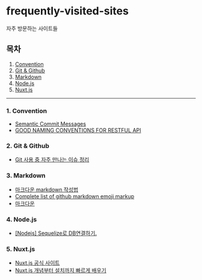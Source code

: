 # frequently-visited-sites
자주 방문하는 사이트들

## 목차
1. [Convention](#1-convention)
2. [Git & Github](#2-git--github)
3. [Markdown](#3-markdown)
4. [Node.js](#4-nodejs)
5. [Nuxt.js](#5-nuxtjs)
- - -
### 1. Convention
* [Semantic Commit Messages](https://gist.github.com/joshbuchea/6f47e86d2510bce28f8e7f42ae84c716)  
* [GOOD NAMING CONVENTIONS FOR RESTFUL API](https://medium.com/@md.sheeraz/good-naming-conventions-for-restful-api-985650e55e9e)  
### 2. Git & Github
* [Git 사용 중 자주 만나는 이슈 정리](https://parksb.github.io/article/28.html)  
### 3. Markdown
* [마크다운 markdown 작성법](https://gist.github.com/ihoneymon/652be052a0727ad59601)  
* [Complete list of github markdown emoji markup](https://gist.github.com/rxaviers/7360908) 
* [마크다운](https://wikidocs.net/1678)
### 4. Node.js
* [[Nodejs] Sequelize로 DB연결하기.](https://alencion.tistory.com/48)  
### 5. Nuxt.js
* [Nuxt.js 공식 사이트](https://nuxtjs.org/guide)
* [Nuxt.js 개념부터 설치까지 빠르게 배우기](https://kdydesign.github.io/2019/04/10/nuxtjs-tutorial/)
